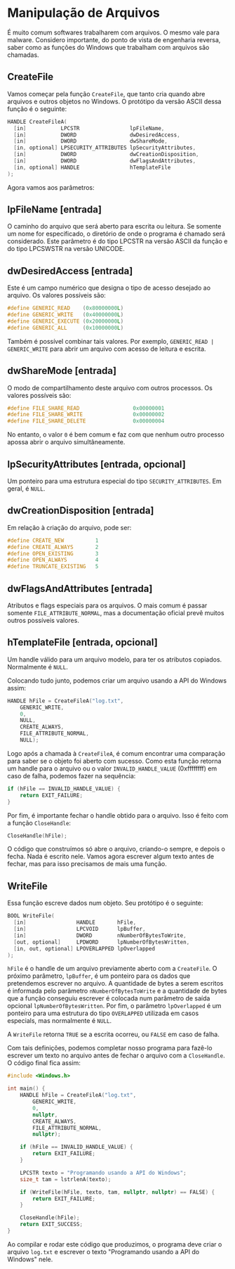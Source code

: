 # Manipulação de Arquivos

É muito comum softwares trabalharem com arquivos. O mesmo vale para malware. Considero importante, do ponto de vista de engenharia reversa, saber como as funções do Windows que trabalham com arquivos são chamadas.

## CreateFile

Vamos começar pela função `CreateFile`, que tanto cria quando abre arquivos e outros objetos no Windows. O protótipo da versão ASCII dessa função é o seguinte:

```c
HANDLE CreateFileA(
  [in]           LPCSTR                lpFileName,
  [in]           DWORD                 dwDesiredAccess,
  [in]           DWORD                 dwShareMode,
  [in, optional] LPSECURITY_ATTRIBUTES lpSecurityAttributes,
  [in]           DWORD                 dwCreationDisposition,
  [in]           DWORD                 dwFlagsAndAttributes,
  [in, optional] HANDLE                hTemplateFile
);
```

Agora vamos aos parâmetros:

## lpFileName \[entrada\]

O caminho do arquivo que será aberto para escrita ou leitura. Se somente um nome for especificado, o diretório de onde o programa é chamado será considerado. Este parâmetro é do tipo LPCSTR na versão ASCII da função e do tipo LPCSWSTR na versão UNICODE.

## dwDesiredAccess \[entrada\]

Este é um campo numérico que designa o tipo de acesso desejado ao arquivo. Os valores possíveis são:

```c
#define GENERIC_READ    (0x80000000L)
#define GENERIC_WRITE   (0x40000000L)
#define GENERIC_EXECUTE (0x20000000L)
#define GENERIC_ALL     (0x10000000L)
```

Também é possível combinar tais valores. Por exemplo, `GENERIC_READ | GENERIC_WRITE` para abrir um arquivo com acesso de leitura e escrita.

## dwShareMode \[entrada\]

O modo de compartilhamento deste arquivo com outros processos. Os valores possíveis são:

```c
#define FILE_SHARE_READ                 0x00000001  
#define FILE_SHARE_WRITE                0x00000002  
#define FILE_SHARE_DELETE               0x00000004 
```

No entanto, o valor `0` é bem comum e faz com que nenhum outro processo apossa abrir o arquivo simultâneamente.

##  lpSecurityAttributes \[entrada, opcional\]

Um ponteiro para uma estrutura especial do tipo `SECURITY_ATTRIBUTES`. Em geral, é `NULL`.

## dwCreationDisposition \[entrada\]

Em relação à criação do arquivo, pode ser:

```c
#define CREATE_NEW          1
#define CREATE_ALWAYS       2
#define OPEN_EXISTING       3
#define OPEN_ALWAYS         4
#define TRUNCATE_EXISTING   5
```

## dwFlagsAndAttributes \[entrada\]

Atributos e flags especiais para os arquivos. O mais comum é passar somente `FILE_ATTRIBUTE_NORMAL`, mas a documentação oficial prevê muitos outros possíveis valores.

## hTemplateFile \[entrada, opcional\]

Um handle válido para um arquivo modelo, para ter os atributos copiados. Normalmente é `NULL`.

Colocando tudo junto, podemos criar um arquivo usando a API do Windows assim:

```c
HANDLE hFile = CreateFileA("log.txt",
	GENERIC_WRITE,
	0,
	NULL,
	CREATE_ALWAYS,
	FILE_ATTRIBUTE_NORMAL,
	NULL);
```

Logo após a chamada à `CreateFileA`, é comum encontrar uma comparação para saber se o objeto foi aberto com sucesso. Como esta função retorna um handle para o arquivo ou o valor `INVALID_HANDLE_VALUE` \(0xffffffff\) em caso de falha, podemos fazer na sequência:

```c
if (hFile == INVALID_HANDLE_VALUE) {
	return EXIT_FAILURE;
}
```

Por fim, é importante fechar o handle obtido para o arquivo. Isso é feito com a função `CloseHandle`:

```c
CloseHandle(hFile);
```

O código que construímos só abre o arquivo, criando-o sempre, e depois o fecha. Nada é escrito nele. Vamos agora escrever algum texto antes de fechar, mas para isso precisamos de mais uma função.

## WriteFile

Essa função escreve dados num objeto. Seu protótipo é o seguinte:

```c
BOOL WriteFile(
  [in]                HANDLE       hFile,
  [in]                LPCVOID      lpBuffer,
  [in]                DWORD        nNumberOfBytesToWrite,
  [out, optional]     LPDWORD      lpNumberOfBytesWritten,
  [in, out, optional] LPOVERLAPPED lpOverlapped
);
```

`hFile` é o handle de um arquivo previamente aberto com a `CreateFile`. O próximo parâmetro, `lpBuffer`, é um ponteiro para os dados que pretendemos escrever no arquivo. A quantidade de bytes a serem escritos é informada pelo parâmetro `nNumberOfBytesToWrite` e a quantidade de bytes que a função conseguiu escrever é colocada num parâmetro de saída opcional `lpNumberOfBytesWritten`. Por fim, o parâmetro `lpOverlapped` é um ponteiro para uma estrutura do tipo `OVERLAPPED` utilizada em casos especials, mas normalmente é `NULL`.

A `WriteFile` retorna `TRUE` se a escrita ocorreu, ou `FALSE` em caso de falha.

Com tais definições, podemos completar nosso programa para fazê-lo escrever um texto no arquivo antes de fechar o arquivo com a `CloseHandle`. O código final fica assim:

```cpp
#include <Windows.h>

int main() {
	HANDLE hFile = CreateFileA("log.txt",
		GENERIC_WRITE,
		0,
		nullptr,
		CREATE_ALWAYS,
		FILE_ATTRIBUTE_NORMAL,
		nullptr);

	if (hFile == INVALID_HANDLE_VALUE) {
		return EXIT_FAILURE;
	}

	LPCSTR texto = "Programando usando a API do Windows";
	size_t tam = lstrlenA(texto);

	if (WriteFile(hFile, texto, tam, nullptr, nullptr) == FALSE) {
		return EXIT_FAILURE;
	}

	CloseHandle(hFile);
	return EXIT_SUCCESS;
}
```

Ao compilar e rodar este código que produzimos, o programa deve criar o arquivo `log.txt` e escrever o texto "Programando usando a API do Windows" nele.
